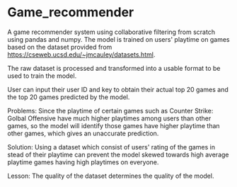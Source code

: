 # Game_recommender
A game recommender system using collaborative filtering from scratch using pandas and numpy. The model is trained on users' playtime on games based on the dataset provided from https://cseweb.ucsd.edu/~jmcauley/datasets.html. 

The raw dataset is processed and transformed into a usable format to be used to train the model.

User can input their user ID and key to obtain their actual top 20 games and the top 20 games predicted by the model.

Problems: Since the playtime of certain games such as Counter Strike: Golbal Offensive have much higher playtimes among users than other games, so the model will identify those games have higher playtime than other games, which gives an unaccurate prediction.

Solution: Using a dataset which consist of users' rating of the games in stead of their playtime can prevent the model skewed towards high average playtime games having high playtimes on everyone. 

Lesson: The quality of the dataset determines the quality of the model.